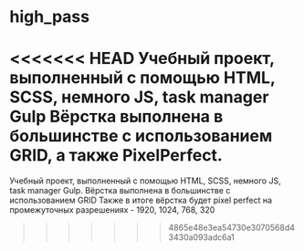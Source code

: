# high_pass
<<<<<<< HEAD
Учебный проект, выполненный с помощью HTML, SCSS, немного JS, task manager Gulp
Вёрстка выполнена в большинстве c использованием GRID, а также PixelPerfect.
=======
Учебный проект, выполненный с помощью HTML, SCSS, немного JS, task manager Gulp.
Вёрстка выполнена в большинстве c использованием GRID
Также в итоге вёрстка будет pixel perfect на промежуточных разрешениях - 1920, 1024, 768, 320
>>>>>>> 4865e48e3ea54730e3070568d43430a093adc6a1
